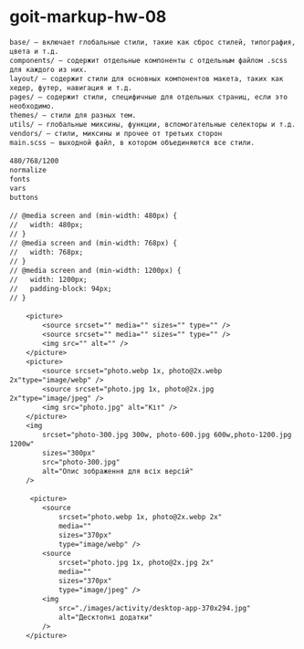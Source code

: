 # goit-markup-hw-08

    base/ — включает глобальные стили, такие как сброс стилей, типография, цвета и т.д.
    components/ — содержит отдельные компоненты с отдельным файлом .scss для каждого из них.
    layout/ — содержит стили для основных компонентов макета, таких как хедер, футер, навигация и т.д.
    pages/ — содержит стили, специфичные для отдельных страниц, если это необходимо.
    themes/ — стили для разных тем.
    utils/ — глобальные миксины, функции, вспомогательные селекторы и т.д.
    vendors/ — стили, миксины и прочее от третьих сторон
    main.scss — выходной файл, в котором объединяются все стили.

    480/768/1200
    normalize
    fonts
    vars
    buttons

    // @media screen and (min-width: 480px) {
    //   width: 480px;
    // }
    // @media screen and (min-width: 768px) {
    //   width: 768px;
    // }
    // @media screen and (min-width: 1200px) {
    //   width: 1200px;
    //   padding-block: 94px;
    // }

        <picture>
            <source srcset="" media="" sizes="" type="" />
            <source srcset="" media="" sizes="" type="" />
            <img src="" alt="" />
        </picture>
        <picture>
            <source srcset="photo.webp 1x, photo@2x.webp 2x"type="image/webp" />
            <source srcset="photo.jpg 1x, photo@2x.jpg 2x"type="image/jpeg" />
            <img src="photo.jpg" alt="Кіт" />
        </picture>
        <img
            srcset="photo-300.jpg 300w, photo-600.jpg 600w,photo-1200.jpg 1200w"
            sizes="300px"
            src="photo-300.jpg"
            alt="Опис зображення для всіх версій"
        />

         <picture>
            <source
                srcset="photo.webp 1x, photo@2x.webp 2x"
                media=""
                sizes="370px"
                type="image/webp" />
            <source
                srcset="photo.jpg 1x, photo@2x.jpg 2x"
                media=""
                sizes="370px"
                type="image/jpeg" />
            <img
                src="./images/activity/desktop-app-370x294.jpg"
                alt="Десктопні додатки"
            />
        </picture>
